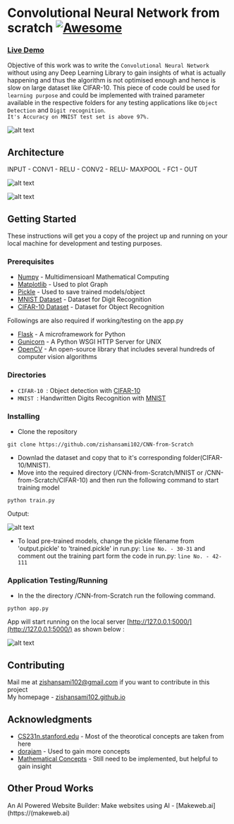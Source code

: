 # Convolutional Neural Network from scratch [![Awesome](https://cdn.rawgit.com/sindresorhus/awesome/d7305f38d29fed78fa85652e3a63e154dd8e8829/media/badge.svg)](http://cnndigits.pythonanywhere.com/)

### [Live Demo](http://cnndigits.pythonanywhere.com/) 

Objective of this work was to write the `Convolutional Neural Network` without using any Deep Learning Library to gain insights of what is actually happening and thus the algorithm is not optimised enough and hence is slow on large dataset like CIFAR-10.
This piece of code could be used for `learning purpose` and could be implemented with trained parameter available in the respective folders for any testing applications like `Object Detection` and `Digit recognition`.<br/>
`It's Accuracy on MNIST test set is above 97%.`


![alt text](images/main.png)


## Architecture

INPUT - CONV1 - RELU - CONV2 - RELU- MAXPOOL - FC1 - OUT

![alt text](images/archi_mnist.jpg)

![alt text](images/archi_cifar.jpg)


## Getting Started 

These instructions will get you a copy of the project up and running on your local machine for development and testing purposes.

### Prerequisites

* [Numpy](http://www.numpy.org/) - Multidimensioanl Mathematical Computing
* [Matplotlib](https://matplotlib.org/contents.html) - Used to plot Graph
* [Pickle](https://docs.python.org/3/library/pickle.html) - Used to save trained models/object
* [MNIST Dataset](http://yann.lecun.com/exdb/mnist/) - Dataset for Digit Recognition
* [CIFAR-10 Dataset](http://www.cs.toronto.edu/~kriz/cifar.html) - Dataset for Object Recognition

Followings are also required if working/testing on the app.py

* [Flask](http://flask.pocoo.org/) - A microframework for Python
* [Gunicorn](http://gunicorn.org/) - A Python WSGI HTTP Server for UNIX
* [OpenCV](https://docs.opencv.org/trunk/d2/de6/tutorial_py_setup_in_ubuntu.html) -  An open-source library that includes several hundreds of computer vision algorithms

### Directories

- `CIFAR-10 `: Object detection with [CIFAR-10](http://www.cs.toronto.edu/~kriz/cifar.html)
- `MNIST `: Handwritten Digits Recognition with [MNIST](http://yann.lecun.com/exdb/mnist/)



### Installing

* Clone the repository

```
git clone https://github.com/zishansami102/CNN-from-Scratch
```

* Downlad the dataset and copy that to it's corresponding folder(CIFAR-10/MNIST).
* Move into the required directory (/CNN-from-Scratch/MNIST or /CNN-from-Scratch/CIFAR-10) and then run the following command to start training model

```
python train.py
```

Output:

![alt text](images/training.png)


* To load pre-trained models, change the pickle filename from 'output.pickle' to 'trained.pickle' in run.py: `line No. - 30-31` and comment out the training part form the code in run.py: `line No. - 42-111`

### Application Testing/Running

* In the the directory /CNN-from-Scratch run the following command.

```
python app.py
```
App will start running on the local server [http://127.0.0.1:5000/](http://127.0.0.1:5000/) as shown below : 

![alt text](images/app_running.png)

## Contributing

Mail me at zishansami102@gmail.com if you want to contribute in this project <br/>
My homepage - [zishansami102.github.io](https://zishansami102.github.io/)

## Acknowledgments

* [CS231n.stanford.edu](http://cs231n.stanford.edu/) - Most of the theorotical concepts are taken from here
* [dorajam](https://github.com/dorajam/Convolutional-Network) - Used to gain more concepts
* [Mathematical Concepts](http://www.jefkine.com/general/2016/09/05/backpropagation-in-convolutional-neural-networks/) - Still need to be implemented, but helpful to gain insight


## Other Proud Works
An AI Powered Website Builder: Make websites using AI  - [Makeweb.ai](https://(makeweb.ai)
